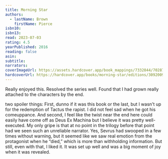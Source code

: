 ```yaml
---
title: Morning Star
authors:
  - lastName: Brown
    firstName: Pierce
isbn10:
isbn13:
read: 2023-07-03
rating: 4.5
yearPublished: 2016
reading: false
asin:
subtitle:
narrators:
coverImageUrl: https://assets.hardcover.app/book_mappings/7332844/702879986b75f035349c34acad3d94f88bb737ed.jpeg
hardcoverUrl: https://hardcover.app/books/morning-star/editions/30920095
---
```


Really enjoyed this. Resolved the series well. Found that I had grown really attached to the characters by the end.

<x-spoiler>two spoiler things:</x-spoiler> <x-spoiler></x-spoiler> <x-spoiler></x-spoiler> <x-spoiler>First, dunno if it was this book or the last, but I wasn't up for the redemption of Tactus the rapist. I did not feel sad when he got his comeuppance.</x-spoiler> <x-spoiler></x-spoiler> <x-spoiler></x-spoiler> <x-spoiler>And second, I feel like the twist near the end here could easily have come off as Deus Ex Machina but I believe it was pretty well-executed. My only gripe is that at no point in the trilogy before that point had we seen such an unreliable narrator. Yes, Sevrus had swooped in a few times without warning, but it seemed like we saw real emotion from the protagonist when he “died,” which is more than withholding information. But still, even with that, I liked it. It was set up well and was a big moment of joy when it was revealed.</x-spoiler>
